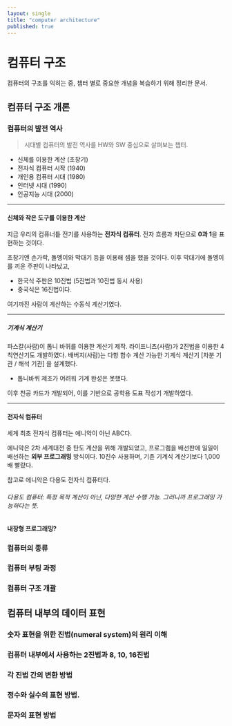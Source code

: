 ```yaml
---
layout: single
title: "computer architecture"
published: true
---
```


# 컴퓨터 구조

컴퓨터의 구조를 익히는 중, 챕터 별로 중요한 개념을 복습하기 위해 정리한 문서.

## 컴퓨터 구조 개론
### 컴퓨터의 발전 역사

> 시대별 컴퓨터의 발전 역사를 HW와 SW 중심으로 살펴보는 챕터.
* 신체를 이용한 계산  (초창기)
* 전자식 컴퓨터 시작  (1940)
* 개인용 컴퓨터 시대  (1980)
* 인터넷 시대         (1990)
* 인공지능 시대       (2000)

---

#### 신체와 작은 도구를 이용한 계산

지금 우리의 컴퓨너틑 전기를 사용하는 **전자식 컴퓨터**.
전자 흐름과 차단으로 **0과 1**을 표현하는 것이다.

초창기엔 손가락, 돌멩이와 막대기 등을 이용해 셈을 했을 것이다.
이후 막대기에 돌멩이를 끼운 주판이 나타났고,
* 한국식 주판은 10진법 (5진법과 10진법 동시 사용)
* 중국식은 16진법이다.

여기까진 사람이 계산하는 수동식 계산기였다.

---

##### 기계식 계산기

파스칼(사람)이 톱니 바퀴를 이용한 계산기 제작.
라이프니츠(사람)가 2진법을 이용한 4칙연산기도 개발하였다.
배버지(사람)는 다항 함수 계산 가능한 기계식 계산기 [차분 기관 / 해석 기관] 을 설계했다.
* 톱니바퀴 제조가 어려워 기계 완성은 못했다.

이후 천공 카드가 개발되어, 이를 기반으로 공학용 도표 작성기 개발하였다.

---

#### 전자식 컴퓨터

세계 최초 전자식 컴퓨터는 에니악이 아닌 ABC다.

에니악은 2차 세계대전 중 탄도 계산을 위해 개발되었고, 프로그램을 배선판에 일일이 배선하는 **외부 프로그래밍** 방식이다.
10진수 사용하며, 기존 기계식 계산기보다 1,000배 빨랐다.

참고로 에니악은 다용도 전자식 컴퓨터다.
###### 다용도 컴퓨터: 특정 목적 계산이 아닌, 다양한 계산 수행 가능. 그러니까 프로그래밍 가능하다는 뜻.

#### 내장형 프로그래밍?

### 컴퓨터의 종류
### 컴퓨터 부팅 과정
### 컴퓨터 구조 개괄

## 컴퓨터 내부의 데이터 표현
### 숫자 표현을 위한 진법(numeral system)의 원리 이해
### 컴퓨터 내부에서 사용하는 2진법과 8, 10, 16진법
### 각 진법 간의 변환 방법
### 정수와 실수의 표현 방법.
### 문자의 표현 방법
<!-- ## 논리 회로 기초 -->
